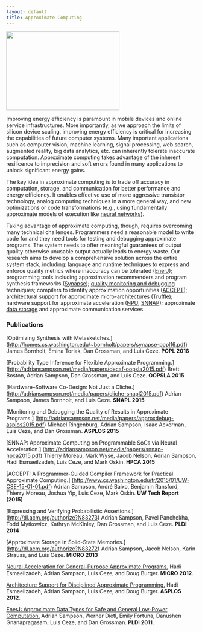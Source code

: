 ```yaml
---
layout: default
title: Approximate Computing
---
```


<img src="{{ site.base }}/img/noisy.png" class="illustration"
  style="width: 300px; height: 208px;">

Improving energy efficiency is paramount in mobile devices and online service
infrastructures. More importantly, as we approach the limits of silicon
device scaling, improving energy efficiency is critical for increasing the capabilities of future computer systems.
Many important applications such as computer vision, machine learning, signal
processing, web search, augmented reality, big data analytics, etc.
can inherently tolerate inaccurate computation. Approximate computing takes advantage of the inherent resilicence to imprecision and soft errors found in many applications to unlock significant energy gains.

The key idea in approximate computing is to trade off accuracy in computation,
storage, and communication for better performance and energy efficiency. It enables effective use of more aggressive
transistor technology, analog computing techniques in a more general way, and new optimizations or code
transformations (e.g., using fundamentally
approximate models of execution like [neural networks][npu]).
 
Taking advantage of approximate computing, though, requires overcoming many
technical challenges. Programmers need a reasonable model to write code for
and they need tools for testing and debugging approximate programs. The system
needs to offer meaningful guarantees of output quality otherwise unusable
output actually leads to energy waste. Our research aims to develop a comprehensive solution across the entire system
stack, including: language and runtime techniques to
express and enforce quality metrics where inaccuracy can be tolerated ([EnerJ](approximation/enerj.html));
programming tools including approximation recommenders and program synthesis frameworks ([Synapse](http://homes.cs.washington.edu/~bornholt/papers/synapse-popl16.pdf));
[quality monitoring and debugging](http://sampa.cs.washington.edu/papers/asplos15-approxdebug.pdf) techniques;
compilers to identify approximation opportunities ([ACCEPT](http://accept.rocks));
architectural support for approximate micro-architectures ([Truffle](http://dl.acm.org/citation.cfm?id=2151008&CFID=565598892&CFTOKEN=44723956));
hardware support for approximate acceleration ([NPU][], [SNNAP][]);
approximate [data storage][approxstorage] and approximate communication
services.

### Publications

[Optimizing Synthesis with Metasketches.]
(http://homes.cs.washington.edu/~bornholt/papers/synapse-popl16.pdf)
James Bornholt, Emina Torlak, Dan Grossman, and Luis Ceze.
**POPL 2016**

[Probability Type Inference for Flexible Approximate Programming.]
(http://adriansampson.net/media/papers/decaf-oopsla2015.pdf)
Brett Boston, Adrian Sampson, Dan Grossman, and Luis Ceze.
**OOPSLA 2015**

[Hardware–Software Co-Design: Not Just a Cliche.]
(http://adriansampson.net/media/papers/cliche-snapl2015.pdf)
Adrian Sampson, James Bornholt, and Luis Ceze.
**SNAPL 2015**

[Monitoring and Debugging the Quality of Results in Approximate Programs.]
(http://adriansampson.net/media/papers/approxdebug-asplos2015.pdf)
Michael Ringenburg, Adrian Sampson, Isaac Ackerman, Luis Ceze, and Dan Grossman.
**ASPLOS 2015**

[SNNAP: Approximate Computing on Programmable SoCs via Neural Acceleration.]
(http://adriansampson.net/media/papers/snnap-hpca2015.pdf)
Thierry Moreau, Mark Wyse, Jacob Nelson, Adrian Sampson, Hadi Esmaeilzadeh, Luis Ceze, and Mark Oskin.
**HPCA 2015**

[ACCEPT: A Programmer-Guided Compiler Framework for Practical Approximate Computing.]
(http://www.cs.washington.edu/tr/2015/01/UW-CSE-15-01-01.pdf)
Adrian Sampson, André Baixo, Benjamin Ransford, Thierry Moreau, Joshua Yip, Luis Ceze, Mark Oskin.
**UW Tech Report (2015)**

[Expressing and Verifying Probabilistic Assertions.]
(http://dl.acm.org/authorize?N83273)
Adrian Sampson, Pavel Panchekha, Todd Mytkowicz, Kathryn McKinley, Dan Grossman, and Luis Ceze.
**PLDI 2014**

[Approximate Storage in Solid-State Memories.]
(http://dl.acm.org/authorize?N83272)
Adrian Sampson, Jacob Nelson, Karin Strauss, and Luis Ceze. **MICRO 2013**

[Neural Acceleration for General-Purpose Approximate
Programs.](http://homes.cs.washington.edu/~asampson/media/papers/npu-micro2012.pdf)
Hadi Esmaeilzadeh, Adrian Sampson, Luis Ceze, and Doug Burger. **MICRO
2012**.

[Architecture Support for Disciplined Approximate
Programming.](http://www.cs.washington.edu/homes/asampson/media/papers/truffle-asplos2012.pdf)
Hadi Esmaeilzadeh, Adrian Sampson, Luis Ceze, and Doug Burger. **ASPLOS
2012**.

[EnerJ: Approximate Data Types for Safe and General Low-Power
Computation.](http://homes.cs.washington.edu/~asampson/media/papers/enerj-pldi2011.pdf)
Adrian Sampson, Werner Dietl, Emily Fortuna, Danushen Gnanapragasam,
Luis Ceze, and Dan Grossman. **PLDI 2011**.

[npu]: approximation/npu.html
[snnap]: approximation/snnap.html
[approxstorage]: http://homes.cs.washington.edu/~asampson/media/papers/approxstorage-micro2013.pdf
[approx]: approximation/enerj.html
[accept]: http://accept.rocks
